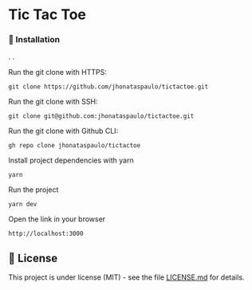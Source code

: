 # Tic Tac Toe

### 🔧 Installation

.
.

Run the git clone with HTTPS:

```
git clone https://github.com/jhonataspaulo/tictactoe.git
```

Run the git clone with SSH:

```
git clone git@github.com:jhonataspaulo/tictactoe.git
```

Run the git clone with Github CLI:

```
gh repo clone jhonataspaulo/tictactoe
```

Install project dependencies with yarn

```
yarn
```

Run the project

```
yarn dev
```

Open the link in your browser

```
http://localhost:3000
```

## 📄 License

This project is under license (MIT) - see the file [LICENSE.md](https://github.com/jhonataspaulo/tictactoe/blob/main/LICENSE) for details.
